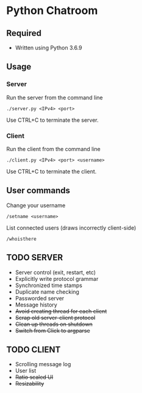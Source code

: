 # Python Chatroom

## Required
* Written using Python 3.6.9

## Usage
### Server
Run the server from the command line

    ./server.py <IPv4> <port>

Use CTRL+C to terminate the server.

### Client
Run the client from the command line

    ./client.py <IPv4> <port> <username>

Use CTRL+C to terminate the client.

## User commands
Change your username

    /setname <username>

List connected users (draws incorrectly client-side)

    /whoisthere

## TODO SERVER
* Server control (exit, restart, etc)
* Explicitly write protocol grammar
* Synchronized time stamps
* Duplicate name checking
* Passworded server
* Message history
* ~~Avoid creating thread for each client~~
* ~~Scrap old server-client protocol~~
* ~~Clean up threads on shutdown~~
* ~~Switch from Click to argparse~~

## TODO CLIENT
* Scrolling message log
* User list
* ~~Ratio scaled UI~~
* ~~Resizability~~
